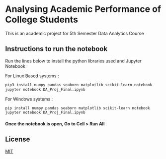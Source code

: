 # Analysing Academic Performance of College Students

This is an academic project for 5th Semester Data Analytics Course

## Instructions to run the notebook

Run the lines below to install the python libraries used and Jupyter Notebook

For Linux Based systems : 
```bash
pip3 install numpy pandas seaborn matplotlib scikit-learn notebook
jupyter notebook DA_Proj_Final.ipynb
```
For Windows systems : 
```bash
pip install numpy pandas seaborn matplotlib scikit-learn notebook
jupyter notebook DA_Proj_Final.ipynb
```
#### Once the notebook is open, Go to  Cell > Run All  


## License
[MIT](https://choosealicense.com/licenses/mit/)